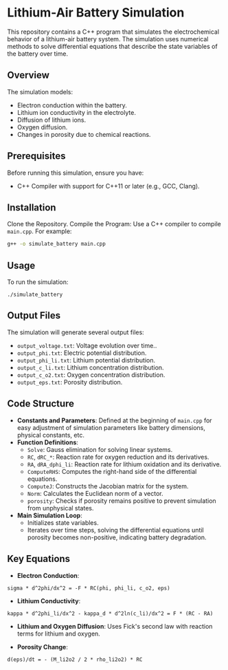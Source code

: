 # Lithium-Air Battery Simulation

This repository contains a C++ program that simulates the electrochemical behavior of a lithium-air battery system. The simulation uses numerical methods to solve differential equations that describe the state variables of the battery over time.

## Overview

The simulation models:
- Electron conduction within the battery.
- Lithium ion conductivity in the electrolyte.
- Diffusion of lithium ions.
- Oxygen diffusion.
- Changes in porosity due to chemical reactions.

## Prerequisites

Before running this simulation, ensure you have:
- C++ Compiler with support for C++11 or later (e.g., GCC, Clang).

## Installation

Clone the Repository.
Compile the Program: Use a C++ compiler to compile `main.cpp`. For example:
```sh
g++ -o simulate_battery main.cpp
```

## Usage

To run the simulation:
```
./simulate_battery
```

## Output Files

The simulation will generate several output files:
- `output_voltage.txt`: Voltage evolution over time..
- `output_phi.txt`: Electric potential distribution.
- `output_phi_li.txt`: Lithium potential distribution.
- `output_c_li.txt`: Lithium concentration distribution.
- `output_c_o2.txt`: Oxygen concentration distribution.
- `output_eps.txt`: Porosity distribution.

## Code Structure

- **Constants and Parameters**: Defined at the beginning of `main.cpp` for easy adjustment of simulation parameters like battery dimensions, physical constants, etc.
- **Function Definitions**:
  - `Solve`: Gauss elimination for solving linear systems.
  - `RC`, `dRC_*`: Reaction rate for oxygen reduction and its derivatives.
  - `RA`, `dRA_dphi_li`: Reaction rate for lithium oxidation and its derivative.
  - `ComputeRHS`: Computes the right-hand side of the differential equations.
  - `ComputeJ`: Constructs the Jacobian matrix for the system.
  - `Norm`: Calculates the Euclidean norm of a vector.
  - `porosity`: Checks if porosity remains positive to prevent simulation from unphysical states.
- **Main Simulation Loop**:
  - Initializes state variables.
  - Iterates over time steps, solving the differential equations until porosity becomes non-positive, indicating battery degradation.

## Key Equations

- **Electron Conduction**:
```
sigma * d^2phi/dx^2 = -F * RC(phi, phi_li, c_o2, eps)
```

- **Lithium Conductivity**:
```
kappa * d^2phi_li/dx^2 - kappa_d * d^2ln(c_li)/dx^2 = F * (RC - RA)
```

- **Lithium and Oxygen Diffusion**:
  Uses Fick's second law with reaction terms for lithium and oxygen.
  
- **Porosity Change**:
```
d(eps)/dt = - (M_li2o2 / 2 * rho_li2o2) * RC
```
